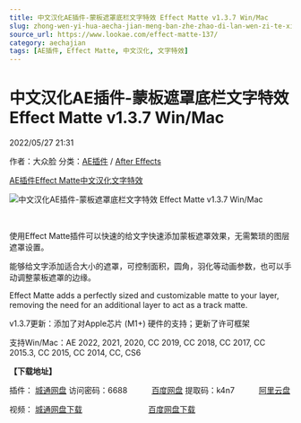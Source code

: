 ```yaml
---
title: 中文汉化AE插件-蒙板遮罩底栏文字特效 Effect Matte v1.3.7 Win/Mac
slug: zhong-wen-yi-hua-aecha-jian-meng-ban-zhe-zhao-di-lan-wen-zi-te-xiao-effect-matte-v1-3-7-win-mac
source_url: https://www.lookae.com/effect-matte-137/
category: aechajian
tags: [AE插件, Effect Matte, 中文汉化, 文字特效]
---
```

# 中文汉化AE插件-蒙板遮罩底栏文字特效 Effect Matte v1.3.7 Win/Mac

2022/05/27 21:31

作者：大众脸
分类：[AE插件](https://www.lookae.com/after-effects/aechajian/) / [After Effects](https://www.lookae.com/after-effects/)

[AE插件](https://www.lookae.com/tag/ae%e6%8f%92%e4%bb%b6/)[Effect Matte](https://www.lookae.com/tag/effect-matte/)[中文汉化](https://www.lookae.com/tag/%e4%b8%ad%e6%96%87%e6%b1%89%e5%8c%96/)[文字特效](https://www.lookae.com/tag/%e6%96%87%e5%ad%97%e7%89%b9%e6%95%88/)

![中文汉化AE插件-蒙板遮罩底栏文字特效 Effect Matte v1.3.7 Win/Mac](https://www.lookae.com/wp-content/uploads/2018/07/Effect-Matte-.jpg "中文汉化AE插件-蒙板遮罩底栏文字特效 Effect Matte v1.3.7 Win/Mac-LookAE.com")

[﻿](https://cloud.video.taobao.com//play/u/705956171/p/1/e/6/t/1/50189362906.mp4?_=1")

使用Effect Matte插件可以快速的给文字快速添加蒙板遮罩效果，无需繁琐的图层遮罩设置。

能够给文字添加适合大小的遮罩，可控制面积，圆角，羽化等动画参数，也可以手动调整蒙板遮罩的边缘。

Effect Matte adds a perfectly sized and customizable matte to your layer, removing the need for an additional layer to act as a track matte.

v1.3.7更新：添加了对Apple芯片 (M1+) 硬件的支持；更新了许可框架

支持Win/Mac：AE 2022, 2021, 2020, CC 2019, CC 2018, CC 2017, CC 2015.3, CC 2015, CC 2014, CC, CS6

**【下载地址】**

插件： [城通网盘](https://url70.ctfile.com/f/2827370-584979116-fb1862?p=4431) 访问密码：6688           [百度网盘](https://pan.baidu.com/s/1w-pJW6ALOWjPLwgY_MmcMg?pwd=k4n7) 提取码：k4n7           [阿里云盘](https://www.aliyundrive.com/s/BPQ6i7ickq7)

视频： [城通网盘下载](https://lookae.ctfile.com/fs/680462-324510804)                              [百度网盘下载](https://pan.baidu.com/s/1A9mHyE2v9jZLuFziR4me0g)
